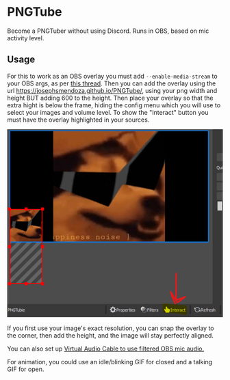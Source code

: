 # PNGTube
Become a PNGTuber without using Discord. Runs in OBS, based on mic activity level.
## Usage
For this to work as an OBS overlay you must add `--enable-media-stream` to your OBS args, as per [this thread](https://obsproject.com/forum/threads/browser-source-doesnt-allow-microphone-consent-dialogs.80260/). Then you can add the overlay using the url https://josephsmendoza.github.io/PNGTube/, using your png width and height BUT adding 600 to the height. Then place your overlay so that the extra hight is below the frame, hiding the config menu which you will use to select your images and volume level. To show the "Interact" button you must have the overlay highlighted in your sources.

![example of overlay placement and interact button](example.png)

If you first use your image's exact resolution, you can snap the overlay to the corner, then add the height, and the image will stay perfectly aligned.

You can also set up [Virtual Audio Cable to use filtered OBS mic audio.](VirtualAutioCable.md) 

For animation, you could use an idle/blinking GIF for closed and a talking GIF for open.
